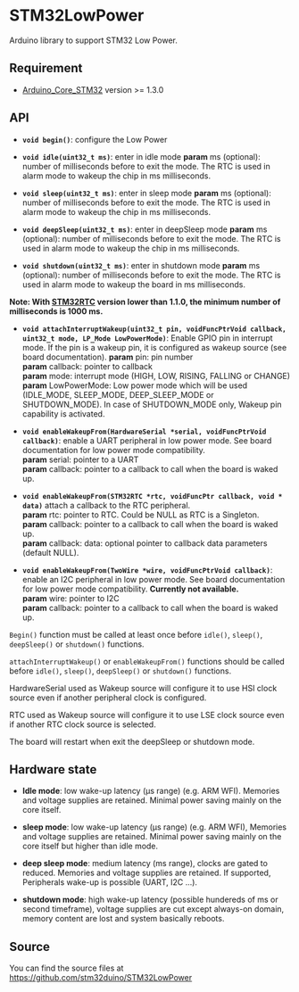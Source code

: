 # STM32LowPower
Arduino library to support STM32 Low Power.

## Requirement
 * [Arduino_Core_STM32](https://github.com/stm32duino/Arduino_Core_STM32) version >= 1.3.0

## API

* **`void begin()`**: configure the Low Power

* **`void idle(uint32_t ms)`**: enter in idle mode
**param** ms (optional): number of milliseconds before to exit the mode. The RTC is used in alarm mode to wakeup the chip in ms milliseconds.

* **`void sleep(uint32_t ms)`**: enter in sleep mode
**param** ms (optional): number of milliseconds before to exit the mode. The RTC is used in alarm mode to wakeup the chip in ms milliseconds.

* **`void deepSleep(uint32_t ms)`**: enter in deepSleep mode
**param** ms (optional): number of milliseconds before to exit the mode. The RTC is used in alarm mode to wakeup the chip in ms milliseconds.

* **`void shutdown(uint32_t ms)`**: enter in shutdown mode
**param** ms (optional): number of milliseconds before to exit the mode. The RTC is used in alarm mode to wakeup the board in ms milliseconds.

**Note: With [STM32RTC](https://github.com/stm32duino/STM32RTC) version lower than 1.1.0, the minimum number of milliseconds is 1000 ms.**

* **`void attachInterruptWakeup(uint32_t pin, voidFuncPtrVoid callback, uint32_t mode, LP_Mode LowPowerMode)`**: Enable GPIO pin in interrupt mode. If the pin is a wakeup pin, it is configured as wakeup source (see board documentation).
**param** pin: pin number  
**param** callback: pointer to callback  
**param** mode: interrupt mode (HIGH, LOW, RISING, FALLING or CHANGE)
**param** LowPowerMode: Low power mode which will be used (IDLE_MODE, SLEEP_MODE, DEEP_SLEEP_MODE or SHUTDOWN_MODE). In case of SHUTDOWN_MODE only, Wakeup pin capability is activated.

* **`void enableWakeupFrom(HardwareSerial *serial, voidFuncPtrVoid callback)`**: enable a UART peripheral in low power mode. See board documentation for low power mode compatibility.  
**param** serial: pointer to a UART  
**param** callback: pointer to a callback to call when the board is waked up.  

* **`void enableWakeupFrom(STM32RTC *rtc, voidFuncPtr callback, void * data)`**
attach a callback to the RTC peripheral.  
**param** rtc: pointer to RTC. Could be NULL as RTC is a Singleton.  
**param** callback: pointer to a callback to call when the board is waked up.  
**param** callback: data: optional pointer to callback data parameters (default NULL).  

* **`void enableWakeupFrom(TwoWire *wire, voidFuncPtrVoid callback)`**:
enable an I2C peripheral in low power mode. See board documentation for low power mode compatibility. **Currently not available.**  
**param** wire: pointer to I2C  
**param** callback: pointer to a callback to call when the board is waked up.  


`Begin()` function must be called at least once before `idle()`, `sleep()`, `deepSleep()` or `shutdown()` functions.  

`attachInterruptWakeup()` or `enableWakeupFrom()` functions should be called before `idle()`, `sleep()`, `deepSleep()` or `shutdown()` functions.  

HardwareSerial used as Wakeup source will configure it to use HSI clock source even if another peripheral clock is configured.

RTC used as Wakeup source will configure it to use LSE clock source even if another RTC clock source is selected.

The board will restart when exit the deepSleep or shutdown mode.  

## Hardware state

* **Idle mode**: low wake-up latency (µs range) (e.g. ARM WFI). Memories and
voltage supplies are retained. Minimal power saving mainly on the core itself.

* **sleep mode**: low wake-up latency (µs range) (e.g. ARM WFI), Memories and
voltage supplies are retained. Minimal power saving mainly on the core itself but
higher than idle mode.

* **deep sleep mode**: medium latency (ms range), clocks are gated to reduced. Memories
and voltage supplies are retained. If supported, Peripherals wake-up is possible (UART, I2C ...).

* **shutdown mode**: high wake-up latency (possible hundereds of ms or second
timeframe), voltage supplies are cut except always-on domain, memory content
are lost and system basically reboots.

## Source

You can find the source files at  
https://github.com/stm32duino/STM32LowPower
